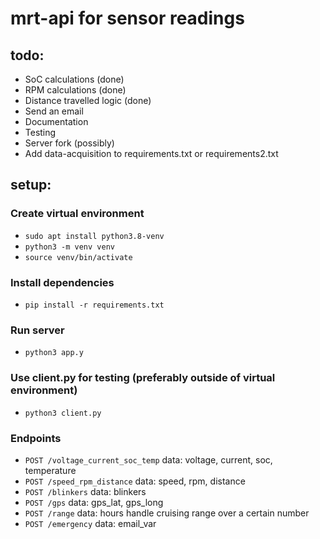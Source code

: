 # mrt-api for sensor readings

## todo:

- SoC calculations (done)
- RPM calculations (done)
- Distance travelled logic (done)
- Send an email
- Documentation
- Testing
- Server fork (possibly)
- Add data-acquisition to requirements.txt or requirements2.txt

## setup:

### Create virtual environment

- `sudo apt install python3.8-venv`
- `python3 -m venv venv`
- `source venv/bin/activate`

### Install dependencies

- `pip install -r requirements.txt`

### Run server

- `python3 app.y`

### Use client.py for testing (preferably outside of virtual environment)

- `python3 client.py`


### Endpoints

- `POST /voltage_current_soc_temp`
  data: voltage, current, soc, temperature
- `POST /speed_rpm_distance`
  data: speed, rpm, distance
- `POST /blinkers`
  data: blinkers
- `POST /gps`
  data: gps_lat, gps_long
- `POST /range`
  data: hours
  handle cruising range over a certain number
- `POST /emergency`
  data: email_var
